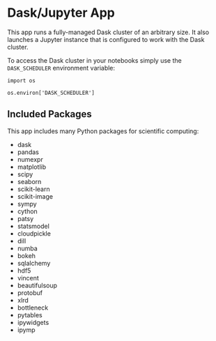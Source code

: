 # Dask/Jupyter App

This app runs a fully-managed Dask cluster of an arbitrary size. It also launches a Jupyter instance that is configured to work with the Dask cluster.

To access the Dask cluster in your notebooks simply use the `DASK_SCHEDULER` environment variable:

~~~
import os

os.environ['DASK_SCHEDULER']
~~~

## Included Packages

This app includes many Python packages for scientific computing:

- dask
- pandas
- numexpr
- matplotlib
- scipy
- seaborn
- scikit-learn
- scikit-image
- sympy
- cython
- patsy
- statsmodel
- cloudpickle
- dill
- numba
- bokeh
- sqlalchemy
- hdf5
- vincent
- beautifulsoup
- protobuf
- xlrd
- bottleneck
- pytables
- ipywidgets
- ipymp 